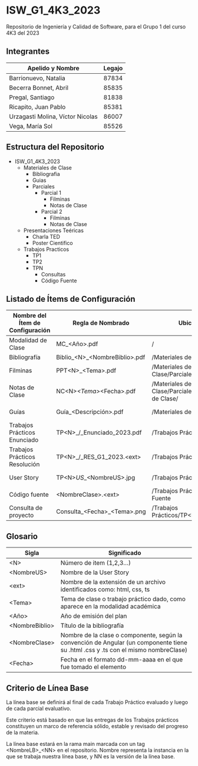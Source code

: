 # ISW_G1_4K3_2023
Repositorio de Ingeniería y Calidad de Software, para el Grupo 1 del curso 4K3 del 2023

## Integrantes

| Apelido y Nombre | Legajo |
|--|--|
| Barrionuevo, Natalia | 87834 |
| Becerra Bonnet, Abril | 85835 |
| Pregal, Santiago | 81838 |
| Ricapito, Juan Pablo | 85381 |
| Urzagasti Molina, Víctor Nicolas | 86007 |
| Vega, María Sol | 85526 |

## Estructura del Repositorio
- ISW_G1_4K3_2023
  - Materiales de Clase
    - Bibliografia
    - Guias
    - Parciales
      - Parcial 1
        - Filminas
        - Notas de Clase
      - Parcial 2
        - Filminas
        - Notas de Clase
  - Presentaciones Teéricas
    - Charla TED
    - Poster Cientifico
  - Trabajos Practicos
    - TP1
    - TP2
    - TPN
      - Consultas
      - Código Fuente


## Listado de Ítems de Configuración

| Nombre del Ítem de Configuración | Regla de Nombrado       | Ubicación Física | Tipo de Ítem  |
|----------------------------------|-------------------------|------------------|---------------|
| Modalidad de Clase | MC_\<Año>.pdf | / | Conceptual
| Bibliografía                     | Biblio_\<N>_\<NombreBiblio>.pdf    | /Materiales de Clase/Bibliografia | Conceptual | 
| Filminas          | PPT\<N>_\<Tema>.pdf            | /Materiales de Clase/Parciales/Parcial\<N>/Filminas        | Conceptual    |
| Notas de Clase | NC\<N>_\<Tema>_\<Fecha>.pdf | /Materiales de Clase/Parciales/Parcial\<N>/Notas de Clase/ | Conceptual
| Guías | Guía_\<Descripción>.pdf | /Materiales de Clase/Guias/ | De Aplicación
| Trabajos Prácticos Enunciado |  TP\<N>_/<Tema>_Enunciado_2023.pdf | /Trabajos Prácticos/TP\<N>/ | De Aplicación |
| Trabajos Prácticos Resolución |  TP\<N>_/<Tema>_RES_G1_2023.\<ext> | /Trabajos Prácticos/TP\<N>/ | De Aplicación |
| User Story                       | TP\<N>_US_\_\<NombreUS>.jpg     | /Trabajos Prácticos/TP\<N>/ | De Aplicación |
| Código fuente                    | \<NombreClase>.\<ext> | /Trabajos Prácticos/TP\<N>/Codigo Fuente    | De Aplicación |
|Consulta de proyecto             | Consulta_\<Fecha>_\<Tema>.png | /Trabajos Prácticos/TP\<N>/Consultas | De Aplicacion|

## Glosario

| Sigla | Significado |
|--|--|
| \<N> | Número de item (1,2,3…) |
|\<NombreUS> | Nombre de la User Story |
| \<ext> | Nombre de la extensión de un archivo identificados como: html, css, ts |
| \<Tema> | Tema de clase o trabajo práctico dado, como aparece en la modalidad académica | 
| \<Año> | Año de emisión del plan |
| \<NombreBiblio>  | Título de la bibliografía |
| \<NombreClase> | Nombre de la clase o componente, según la convención de Angular (un componente tiene su .html .css y .ts con el mismo nombreClase) |
| \<Fecha> | Fecha en el formato dd-mm-aaaa en el que fue tomado el elemento |

## Criterio de Línea Base
La línea base se definirá al final de cada Trabajo Práctico evaluado y luego de cada parcial evaluativo.

Este criterio está basado en que las entregas de los Trabajos prácticos constituyen un marco de referencia sólido, estable y revisado del progreso de la materia.

La línea base estará en la rama main marcada con un tag \<NombreLB>_\<NN> en el repositorio. Nombre representa la instancia en la que se trabaja nuestra línea base, y NN es la versión de la línea base.
